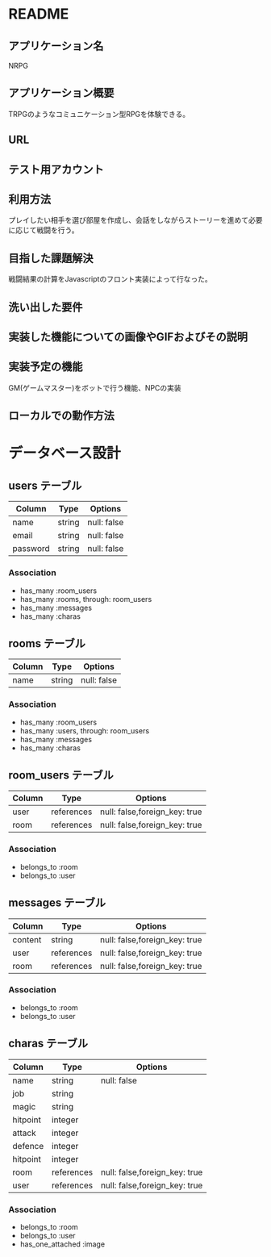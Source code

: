 # README

## アプリケーション名
NRPG

## アプリケーション概要
TRPGのようなコミュニケーション型RPGを体験できる。

## URL

## テスト用アカウント

## 利用方法
プレイしたい相手を選び部屋を作成し、会話をしながらストーリーを進めて必要に応じて戦闘を行う。

## 目指した課題解決
戦闘結果の計算をJavascriptのフロント実装によって行なった。

## 洗い出した要件

## 実装した機能についての画像やGIFおよびその説明

## 実装予定の機能
GM(ゲームマスター)をボットで行う機能、NPCの実装

## ローカルでの動作方法


# データベース設計

## users テーブル

| Column    | Type    | Options     |
| --------  | ------  | ----------- |
| name      | string  | null: false |
| email     | string  | null: false |
| password  | string  | null: false |

### Association

- has_many :room_users
- has_many :rooms, through: room_users
- has_many :messages
- has_many :charas

## rooms テーブル

| Column    | Type    | Options     |
| --------  | ------  | ----------- |
| name      | string  | null: false |

### Association

- has_many :room_users
- has_many :users, through: room_users
- has_many :messages 
- has_many :charas

## room_users テーブル

| Column    | Type       | Options                       |
| --------  | ---------- | ----------------------------- |
| user      | references | null: false,foreign_key: true |
| room      | references | null: false,foreign_key: true |

### Association

- belongs_to :room
- belongs_to :user

## messages テーブル

| Column    | Type       | Options                       |
| --------  | ---------- | ----------------------------- |
| content   | string     | null: false,foreign_key: true |
| user      | references | null: false,foreign_key: true |
| room      | references | null: false,foreign_key: true |

### Association

- belongs_to :room
- belongs_to :user

## charas テーブル

| Column    | Type       | Options                       |
| --------  | ---------- | ----------------------------- |
| name      | string     | null: false                   |
| job       | string     |                               |
| magic     | string     |                               |
| hitpoint  | integer    |                               |
| attack    | integer    |                               |
| defence   | integer    |                               |
| hitpoint  | integer    |                               |
| room      | references | null: false,foreign_key: true |
| user      | references | null: false,foreign_key: true |

### Association

- belongs_to :room
- belongs_to :user
- has_one_attached :image